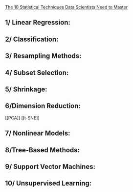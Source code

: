 [The 10 Statistical Techniques Data Scientists Need to Master](https://data-notes.co/the-10-statistical-techniques-data-scientists-need-to-master-1ef6dbd531f7)


## **1/ Linear Regression:**

## **2/ Classification:**

## **3/ Resampling Methods:**

## **4/ Subset Selection:**

## **5/ Shrinkage:**

## **6/Dimension Reduction:** 
[[PCA]] [[t-SNE]]

## **7/ Nonlinear Models:**
## **8/Tree-Based Methods:**
## **9/ Support Vector Machines:**
## **10/ Unsupervised Learning:**

